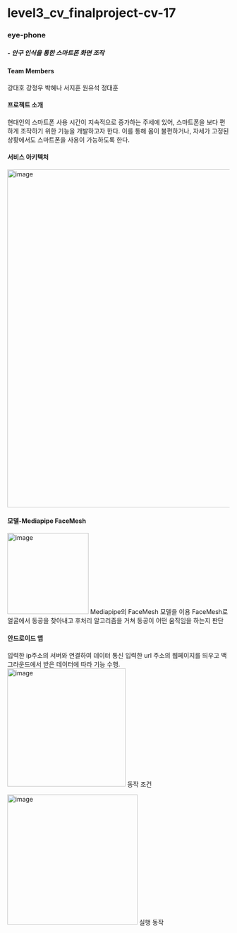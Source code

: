 # level3_cv_finalproject-cv-17

### eye-phone

##### - 안구 인식을 통한 스마트폰 화면 조작

#### Team Members

강대호
강정우
박혜나
서지훈
원유석
정대훈

#### 프로젝트 소개
현대인의 스마트폰 사용 시간이 지속적으로 증가하는 주세에 있어, 스마트폰을 보다 편하게 조작하기 위한 기능을 개발하고자 한다. 
이를 통해 몸이 불편하거나, 자세가 고정된 상황에서도 스마트폰을 사용이 가능하도록 한다.

#### 서비스 아키텍처
<img width="766" alt="image" src="https://github.com/boostcampaitech5/level3_cv_finalproject-cv-17/assets/126538540/9d88ae93-2723-439d-b727-1b87e72863d8">

#### 모델-Mediapipe FaceMesh
<img width="184" alt="image" src="https://github.com/boostcampaitech5/level3_cv_finalproject-cv-17/assets/126538540/0c2dcb1c-0110-4e51-ab0f-d0f087a56aa0">
Mediapipe의 FaceMesh 모델을 이용
FaceMesh로 얼굴에서 동공을 찾아내고 후처리 알고리즘을 거쳐 동공이 어떤 움직임을 하는지 판단

#### 안드로이드 앱
입력한 ip주소의 서버와 연결하여 데이터 통신
입력한 url 주소의 웹페이지를 띄우고 백그라운드에서 받은 데이터에 따라 기능 수행.
<img width="268" alt="image" src="https://github.com/boostcampaitech5/level3_cv_finalproject-cv-17/assets/126538540/de2b4740-6afa-4655-aa69-e7069c27ac73">
동작 조건

<img width="295" alt="image" src="https://github.com/boostcampaitech5/level3_cv_finalproject-cv-17/assets/126538540/509d0e8f-a622-4ff3-aafa-c3a4f7799bcb">
실행 동작



